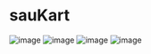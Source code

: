 # sauKart
![image](https://user-images.githubusercontent.com/75023861/167265383-15812f43-51ab-466b-8f01-a0f5e59628b4.png)
![image](https://user-images.githubusercontent.com/75023861/167265369-e5871953-15c0-44f9-ba07-25e097ae544c.png)
![image](https://user-images.githubusercontent.com/75023861/167265361-45623fa4-5799-4df5-9a8c-16f7e18312e7.png)
![image](https://user-images.githubusercontent.com/75023861/167265354-d9b32c85-7240-4930-90a1-90717c2abeb1.png)

